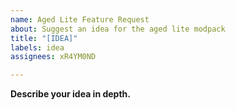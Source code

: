 ```yaml
---
name: Aged Lite Feature Request
about: Suggest an idea for the aged lite modpack
title: "[IDEA]"
labels: idea
assignees: xR4YM0ND

---
```


**Describe your idea in depth.**
